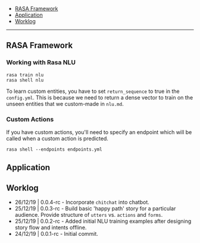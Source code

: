 - [RASA Framework](#rasa-framework)
- [Application](#application)
- [Worklog](#worklog)

---

## RASA Framework

### Working with Rasa NLU

```{bash}
rasa train nlu
rasa shell nlu
```

To learn custom entities, you have to set `return_sequence` to true in the `config.yml`. This is because we need to return a dense vector to train on the unseen entities that we custom-made in `nlu.md`.

### Custom Actions

If you have custom actions, you'll need to specify an endpoint which will be called when a custom action is predicted.
```{bash}
rasa shell --endpoints endpoints.yml
```

## Application

## Worklog

- 26/12/19 | 0.0.4-rc - Incorporate `chitchat` into chatbot.
- 25/12/19 | 0.0.3-rc - Build basic 'happy path' story for a particular audience. Provide structure of `utters` vs. `actions` and `forms`.
- 25/12/19 | 0.0.2-rc - Added initial NLU training examples after designing  story flow and intents offline.
- 24/12/19 | 0.0.1-rc - Initial commit.

